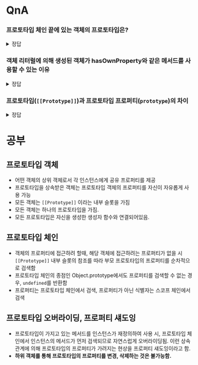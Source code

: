 # QnA

### 프로토타입 체인 끝에 있는 객체의 프로토타입은?

<details>
<summary>정답</summary>

Object.prototype의 프로토타입은 null임

</details>

### 객체 리터럴에 의해 생성된 객체가 hasOwnProperty와 같은 메서드를 사용할 수 있는 이유

<details>
<summary>정답</summary>

Object.prototype을 프로토 타입으로 가지기 때문에 Object.prototype의 프로퍼티와 메서드를 사용할 수 있음

</details>

### 프로토타입(`[[Prototype]]`)과 프로토타입 프로퍼티(`prototype`)의 차이

<details>
<summary>정답</summary>

프로토타입은 모든 객체가 가지고 있는 어떤 객체의 상위 객체를 의미
프로토타입 프로퍼티는 생성자 함수 객체가 가지고 있는 프로퍼티로 생성자 함수가 만들 객체가 가질 프로토타입을 지정해둠

</details>

# 공부

## 프로토타입 객체

- 어떤 객체의 상위 객체로서 각 인스턴스에게 공유 프로퍼티를 제공
- 프로토타입을 상속받은 객체는 프로토타입 객체의 프로퍼티를 자신이 자유롭게 사용 가능
- 모든 객체는 `[[Prototype]]` 이라는 내부 슬롯을 가짐
- 모든 객체는 하나의 프로토타입을 가짐.
- 모든 프로토타입은 자신을 생성한 생성자 함수와 연결되어있음.

## 프로토타입 체인

- 객체의 프로퍼티에 접근하려 할때, 해당 객체에 접근하려는 프로퍼티가 없을 시 `[[Prototype]]` 내부 슬롯의 참조를 따라 부모 프로토타입의 프로퍼티를 순차적으로 검색함
- 프로토타입 체인의 종점인 Object.prototype에서도 프로퍼티를 검색할 수 없는 경우, `undefined`를 반환함
- 프로퍼티는 프로토타입 체인에서 검색, 프로퍼티가 아닌 식별자는 스코프 체인에서 검색

## 프로토타입 오버라이딩, 프로퍼티 섀도잉

- 프로토타입이 가지고 있는 메서드를 인스턴스가 재정의하여 사용 시, 프로토타입 체인에서 인스턴스의 메서드가 먼저 검색되므로 자연스럽게 오버라이딩됨. 이런 상속관계에 의해 프로토타입의 프로퍼티가 가려지는 현상을 프로퍼티 섀도잉이라고 함.
- **하위 객체를 통해 프로토타입의 프로퍼티를 변경, 삭제하는 것은 불가능함.**
